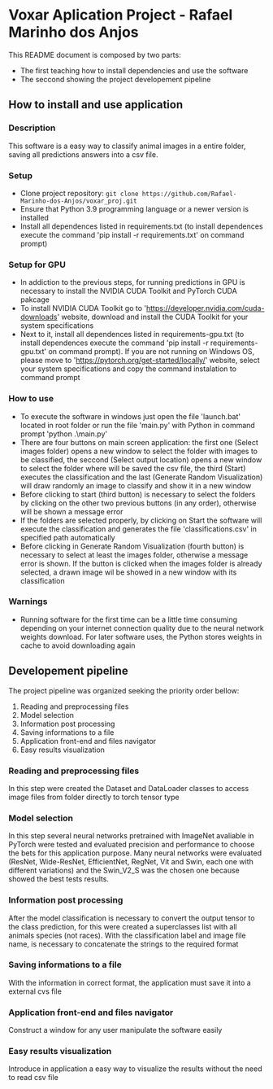 # Voxar Aplication Project - Rafael Marinho dos Anjos

This README document is composed by two parts:
- The first teaching how to install dependencies and use the software
- The seccond showing the project developement pipeline

## How to install and use application

### Description
This software is a easy way to classify animal images in a entire folder, saving all predictions answers into a csv file.

### Setup
- Clone project repository: `git clone https://github.com/Rafael-Marinho-dos-Anjos/voxar_proj.git`
- Ensure that Python 3.9 programming language or a newer version is installed
- Install all dependences listed in requirements.txt (to install dependences execute the command 'pip install -r requirements.txt' on command prompt)

### Setup for GPU
- In addiction to the previous steps, for running predictions in GPU is necessary to install the NVIDIA CUDA Toolkit and PyTorch CUDA pakcage
- To install NVIDIA CUDA Toolkit go to 'https://developer.nvidia.com/cuda-downloads' website, download and install the CUDA Toolkit for your system specifications
- Next to it, install all dependences listed in requirements-gpu.txt (to install dependences execute the command 'pip install -r requirements-gpu.txt' on command prompt). If you are not running on Windows OS, please move to 'https://pytorch.org/get-started/locally/' website, select your system specifications and copy the command instalation to command prompt

### How to use
- To execute the software in windows just open the file 'launch.bat' located in root folder or run the file 'main.py' with Python in command prompt 'python .\main.py'
- There are four buttons on main screen application: the first one (Select images folder) opens a new window to select the folder with images to be classified, the seccond (Select output location) opens a new window to select the folder where will be saved the csv file, the third (Start) executes the classification and the last (Generate Random Visualization) will draw randomly an image to classify and show it in a new window
- Before clicking to start (third button) is necessary to select the folders by clicking on the other two previous buttons (in any order), otherwise will be shown a message error
- If the folders are selected properly, by clicking on Start the software will execute the classification and generates the file 'classifications.csv' in specified path automatically
- Before clicking in Generate Random Visualization (fourth button) is necessary to select at least the images folder, otherwise a message error is shown. If the button is clicked when the images folder is already selected, a drawn image wil be showed in a new window with its classification

### Warnings
- Running software for the first time can be a little time consuming depending on your internet connection quality due to the neural network weights download. For later software uses, the Python stores weights in cache to avoid downloading again

## Developement pipeline

The project pipeline was organized seeking the priority order bellow:

1. Reading and preprocessing files
2. Model selection
3. Information post processing
4. Saving informations to a file
5. Application front-end and files navigator
6. Easy results visualization

### Reading and preprocessing files
In this step were created the Dataset and DataLoader classes to access image files from folder directly to torch tensor type

### Model selection
In this step several neural networks pretrained with ImageNet avaliable in PyTorch were tested and evaluated precision and performance to choose the bets for this application purpose. Many neural networks were evaluated (ResNet, Wide-ResNet, EfficientNet, RegNet, Vit and Swin, each one with different variations) and the Swin_V2_S was the chosen one because showed the best tests results.

### Information post processing
After the model classification is necessary to convert the output tensor to the class prediction, for this were created a superclasses list with all animals species (not races). With the classification label and image file name, is necessary to concatenate the strings to the required format

### Saving informations to a file
With the information in correct format, the application must save it into a external cvs file

### Application front-end and files navigator
Construct a window for any user manipulate the software easily

### Easy results visualization
Introduce in application a easy way to visualize the results without the need to read csv file